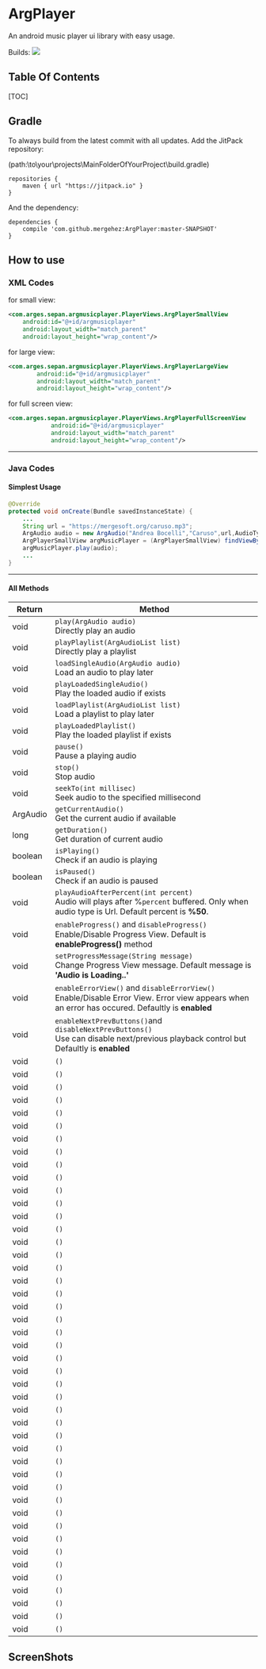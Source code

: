 # ArgPlayer

An android music player ui library with easy usage.

Builds: [![](https://jitpack.io/v/mergehez/ArgPlayer.svg)](https://jitpack.io/#mergehez/ArgPlayer)

## Table Of Contents
[TOC]

## Gradle
To always build from the latest commit with all updates. Add the JitPack repository:

(path:\to\your\projects\MainFolderOfYourProject\build.gradle)
```
repositories {
    maven { url "https://jitpack.io" }
}
```
And the dependency:

```
dependencies {
	compile 'com.github.mergehez:ArgPlayer:master-SNAPSHOT'
}
```


## How to use

### XML Codes
for small view:
```xml
<com.arges.sepan.argmusicplayer.PlayerViews.ArgPlayerSmallView
	android:id="@+id/argmusicplayer"
	android:layout_width="match_parent"
	android:layout_height="wrap_content"/>
```
for large view:
```xml
<com.arges.sepan.argmusicplayer.PlayerViews.ArgPlayerLargeView
        android:id="@+id/argmusicplayer"
        android:layout_width="match_parent"
        android:layout_height="wrap_content"/>
```
for full screen view:
```xml
<com.arges.sepan.argmusicplayer.PlayerViews.ArgPlayerFullScreenView
            android:id="@+id/argmusicplayer"
            android:layout_width="match_parent"
            android:layout_height="wrap_content"/>
```

----
### Java Codes
#### Simplest Usage
```java
@Override
protected void onCreate(Bundle savedInstanceState) {
	...
	String url = "https://mergesoft.org/caruso.mp3";
	ArgAudio audio = new ArgAudio("Andrea Bocelli","Caruso",url,AudioType.URL)
	ArgPlayerSmallView argMusicPlayer = (ArgPlayerSmallView) findViewById(R.id.argmusicplayer);
	argMusicPlayer.play(audio);
	...
}
```
----



#### All Methods
| Return | Method |
| --- |---|
| void |`play(ArgAudio audio)` <br>Directly play an audio|
| void |`playPlaylist(ArgAudioList list)` <br>Directly play a playlist|
| void |`loadSingleAudio(ArgAudio audio)` <br>Load an audio to play later|
| void |`playLoadedSingleAudio()` <br>Play the loaded audio if exists|
| void |`loadPlaylist(ArgAudioList list)` <br>Load a playlist to play later|
| void |`playLoadedPlaylist()` <br>Play the loaded playlist if exists|
| void |`pause()` <br>Pause a playing audio|
| void |`stop()` <br>Stop audio|
| void |`seekTo(int millisec)` <br>Seek audio to the specified millisecond|
| ArgAudio |`getCurrentAudio()` <br>Get the current audio if available|
| long|`getDuration()` <br>Get duration of current audio|
| boolean|`isPlaying()` <br>Check if an audio is playing|
| boolean|`isPaused()` <br>Check if an audio is paused|
| void |`playAudioAfterPercent(int percent)` <br>Audio will plays after %`percent` buffered. Only when audio type is Url. Default percent is **%50**. | 
| void |`enableProgress()` and `disableProgress()` <br> Enable/Disable Progress View. Default is **enableProgress()** method|
| void |`setProgressMessage(String message)` <br> Change Progress View message. Default message is **'Audio is Loading..'**|
| void |`enableErrorView()` and `disableErrorView()` <br>Enable/Disable Error View. Error view appears when an error has occured. Defaultly is **enabled** |
| void |`enableNextPrevButtons()`and `disableNextPrevButtons()` <br> Use can disable next/previous playback control but Defaultly is **enabled**|
| void |`()` <br>|
| void |`()` <br>|
| void |`()` <br>|
| void |`()` <br>|
| void |`()` <br>|
| void |`()` <br>|
| void |`()` <br>|
| void |`()` <br>|
| void |`()` <br>|
| void |`()` <br>|
| void |`()` <br>|
| void |`()` <br>|
| void |`()` <br>|
| void |`()` <br>|
| void |`()` <br>|
| void |`()` <br>|
| void |`()` <br>|
| void |`()` <br>|
| void |`()` <br>|
| void |`()` <br>|
| void |`()` <br>|
| void |`()` <br>|
| void |`()` <br>|
| void |`()` <br>|
| void |`()` <br>|
| void |`()` <br>|
| void |`()` <br>|
| void |`()` <br>|
| void |`()` <br>|
| void |`()` <br>|
| void |`()` <br>|
| void |`()` <br>|
| void |`()` <br>|
| void |`()` <br>|
| void |`()` <br>|
| void |`()` <br>|
| void |`()` <br>|
| void |`()` <br>|
| void |`()` <br>|
| void |`()` <br>|
| void |`()` <br>|
| void |`()` <br>|
| void |`()` <br>|
| void |`()` <br>|
| void |`()` <br>|










## ScreenShots

